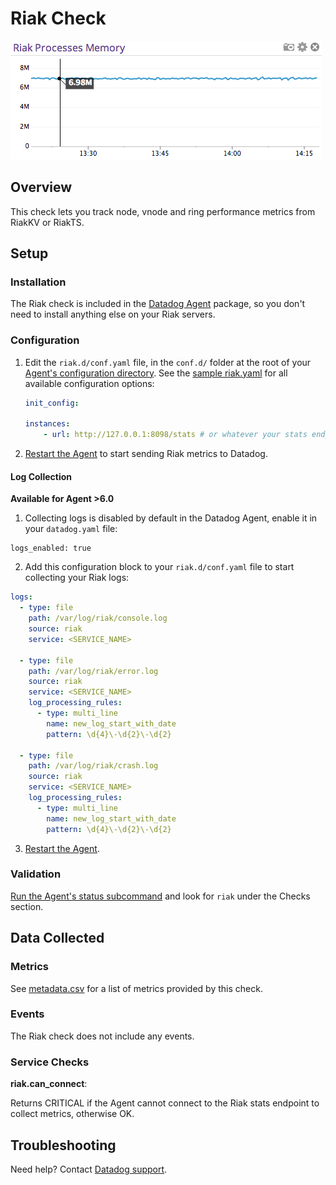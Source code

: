 # Riak Check

![Riak Graph][1]

## Overview

This check lets you track node, vnode and ring performance metrics from RiakKV or RiakTS.

## Setup
### Installation

The Riak check is included in the [Datadog Agent][2] package, so you don't need to install anything else on your Riak servers.

### Configuration

1. Edit the `riak.d/conf.yaml` file, in the `conf.d/` folder at the root of your [Agent's configuration directory][3].
	See the [sample riak.yaml][4] for all available configuration options:

    ```yaml
    init_config:

    instances:
      	- url: http://127.0.0.1:8098/stats # or whatever your stats endpoint is
    ```

2. [Restart the Agent][5] to start sending Riak metrics to Datadog.

#### Log Collection

**Available for Agent >6.0**

1. Collecting logs is disabled by default in the Datadog Agent, enable it in your `datadog.yaml` file:

```
logs_enabled: true
```

2. Add this configuration block to your `riak.d/conf.yaml` file to start collecting your Riak logs:

```yaml
logs:
  - type: file
    path: /var/log/riak/console.log
    source: riak
    service: <SERVICE_NAME>

  - type: file
    path: /var/log/riak/error.log
    source: riak
    service: <SERVICE_NAME>
    log_processing_rules:
      - type: multi_line
        name: new_log_start_with_date
        pattern: \d{4}\-\d{2}\-\d{2}

  - type: file
    path: /var/log/riak/crash.log
    source: riak
    service: <SERVICE_NAME>
    log_processing_rules:
      - type: multi_line
        name: new_log_start_with_date
        pattern: \d{4}\-\d{2}\-\d{2}
```

3. [Restart the Agent][5].

### Validation

[Run the Agent's status subcommand][6] and look for `riak` under the Checks section.

## Data Collected
### Metrics

See [metadata.csv][7] for a list of metrics provided by this check.

### Events
The Riak check does not include any events.

### Service Checks

**riak.can_connect**:

Returns CRITICAL if the Agent cannot connect to the Riak stats endpoint to collect metrics, otherwise OK.

## Troubleshooting
Need help? Contact [Datadog support][8].

[1]: https://raw.githubusercontent.com/DataDog/integrations-core/master/riak/images/riak_graph.png
[2]: https://app.datadoghq.com/account/settings#agent
[3]: https://docs.datadoghq.com/agent/guide/agent-configuration-files/?tab=agentv6#agent-configuration-directory
[4]: https://github.com/DataDog/integrations-core/blob/master/riak/datadog_checks/riak/data/conf.yaml.example
[5]: https://docs.datadoghq.com/agent/guide/agent-commands/?tab=agentv6#start-stop-and-restart-the-agent
[6]: https://docs.datadoghq.com/agent/guide/agent-commands/?tab=agentv6#agent-status-and-information
[7]: https://github.com/DataDog/integrations-core/blob/master/riak/metadata.csv
[8]: https://docs.datadoghq.com/help
